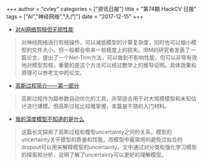 +++
author = "cvley"
categories = ["资讯日报"]
title = "第74期 HackCV 日报"
tags = ["AI","神经网络","入门"]
date = "2017-12-15"
+++

- [对AI网络剪枝但无损性能](https://www.ibm.com/blogs/research/2017/12/pruning-ai-networks/?from=hackcv&hmsr=hackcv.com&utm_medium=hackcv.com&utm_source=hackcv.com)

> 对神经网络进行剪枝操作，可以减低模型的计算复杂度，同时也可以缩小模型的文件大小，但一般都会带来一些精度上的损失。IBM的研究者发表了一篇论文，提出了一个Net-Trim方法，可以做到不影响性能，但可以非常有效地对模型剪枝，重要的是这个方法可以经过数学上的推导证明。具体效果和原理可以参考文中的论文。

- [高斯过程简介——第一部分](http://bridg.land/posts/gaussian-processes-1?from=hackcv&hmsr=hackcv.com&utm_medium=hackcv.com&utm_source=hackcv.com)

> 高斯过程作为超参数自动优化的工具，非常适合用于对大规模模型和未知估计进行建模。但高斯过程比较难掌握，本篇是不错的入门材料。

- [我的深度模型不知道的是什么](http://mlg.eng.cam.ac.uk/yarin/blog_3d801aa532c1ce.html?from=hackcv&hmsr=hackcv.com&utm_medium=hackcv.com&utm_source=hackcv.com)

> 这篇长文探索了高斯过程和模型uncertainty之间的关系。模型的uncertainty关乎模型的质量和性能，而模型中最常用的避免过拟合的dropout可以用来解释模型的uncertainty。文中通过对分类和强化学习模型的探索和分析，说明了解了uncertainty可以更好的理解模型。

